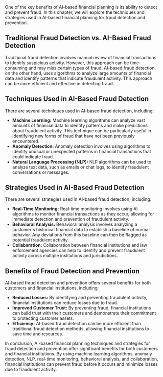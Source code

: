 
One of the key benefits of AI-based financial planning is its ability to detect and prevent fraud. In this chapter, we will explore the techniques and strategies used in AI-based financial planning for fraud detection and prevention.

Traditional Fraud Detection vs. AI-Based Fraud Detection
--------------------------------------------------------

Traditional fraud detection involves manual review of financial transactions to identify suspicious activity. However, this approach can be time-consuming and may miss certain types of fraud. AI-based fraud detection, on the other hand, uses algorithms to analyze large amounts of financial data and identify patterns that indicate fraudulent activity. This approach can be more efficient and effective in detecting fraud.

Techniques Used in AI-Based Fraud Detection
-------------------------------------------

There are several techniques used in AI-based fraud detection, including:

* **Machine Learning:** Machine learning algorithms can analyze vast amounts of financial data to identify patterns and make predictions about fraudulent activity. This technique can be particularly useful in identifying new forms of fraud that have not been previously encountered.
* **Anomaly Detection:** Anomaly detection involves using algorithms to identify unusual or unexpected patterns in financial transactions that could indicate fraud.
* **Natural Language Processing (NLP):** NLP algorithms can be used to analyze text data, such as emails or chat logs, to identify fraudulent conversations or messages.

Strategies Used in AI-Based Fraud Detection
-------------------------------------------

There are several strategies used in AI-based fraud detection, including:

* **Real-Time Monitoring:** Real-time monitoring involves using AI algorithms to monitor financial transactions as they occur, allowing for immediate detection and prevention of fraudulent activity.
* **Behavioral Analysis:** Behavioral analysis involves analyzing a customer's historical financial data to establish a baseline of normal behavior. Any deviations from this baseline can then be flagged as potential fraudulent activity.
* **Collaboration:** Collaboration between financial institutions and law enforcement agencies can help to identify and prevent fraudulent activity across multiple institutions and jurisdictions.

Benefits of Fraud Detection and Prevention
------------------------------------------

AI-based fraud detection and prevention offers several benefits for both customers and financial institutions, including:

* **Reduced Losses:** By identifying and preventing fraudulent activity, financial institutions can reduce losses due to fraud.
* **Improved Customer Trust:** By preventing fraud, financial institutions can build trust with their customers and demonstrate their commitment to protecting customer assets.
* **Efficiency:** AI-based fraud detection can be more efficient than traditional fraud detection methods, allowing financial institutions to save time and resources.

In conclusion, AI-based financial planning techniques and strategies for fraud detection and prevention offer significant benefits for both customers and financial institutions. By using machine learning algorithms, anomaly detection, NLP, real-time monitoring, behavioral analysis, and collaboration, financial institutions can prevent fraud before it occurs and minimize losses due to fraudulent activity.
